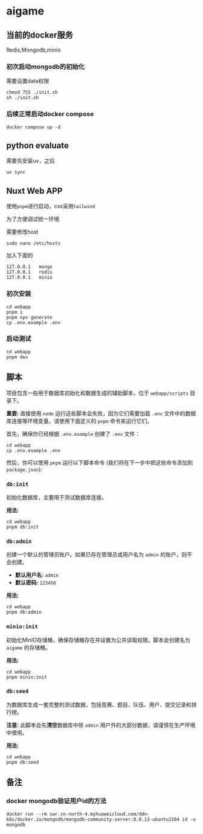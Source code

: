 # aigame

## 当前的docker服务

Redis,Mongodb,minio

### 初次启动mongodb的初始化

需要设置data权限

```shell
chmod 755 ./init.sh
sh ./init.sh
```

### 后续正常启动docker compose

```shell
docker compose up -d
```


## python evaluate

需要先安装uv，之后
```shell
uv sync
```


## Nuxt Web APP

使用`pnpm`进行启动，css采用`tailwind`

为了方便调试统一环境

需要修改host

`sudo nano /etc/hosts`

加入下面的

```
127.0.0.1   mongo
127.0.0.1   redis
127.0.0.1   minio
```

### 初次安装

```shell
cd webapp
pnpm i
pnpm npx generate
cp .env.example .env
```

### 启动测试

```shell
cd webapp
pnpm dev
```

## 脚本

项目包含一些用于数据库初始化和数据生成的辅助脚本，位于 `webapp/scripts` 目录下。

**重要:** 直接使用 `node` 运行这些脚本会失败，因为它们需要加载 `.env` 文件中的数据库连接等环境变量。请使用下面定义的 `pnpm` 命令来运行它们。

首先，确保你已经根据 `.env.example` 创建了 `.env` 文件：
```shell
cd webapp
cp .env.example .env
```
然后，你可以使用 `pnpm` 运行以下脚本命令 (我们将在下一步中把这些命令添加到 `package.json`):

### `db:init`

初始化数据库，主要用于测试数据库连接。

**用法:**
```shell
cd webapp
pnpm db:init
```

### `db:admin`

创建一个默认的管理员账户。如果已存在管理员或用户名为 `admin` 的账户，则不会创建。

-   **默认用户名:** `admin`
-   **默认密码:** `123456`

**用法:**
```shell
cd webapp
pnpm db:admin
```

### `minio:init`

初始化MinIO存储桶，确保存储桶存在并设置为公共读取权限。脚本会创建名为 `aigame` 的存储桶。

**用法:**
```shell
cd webapp
pnpm minio:init
```

### `db:seed`

为数据库生成一套完整的测试数据，包括竞赛、题目、队伍、用户、提交记录和排行榜。

**注意:** 此脚本会先**清空**数据库中除 `admin` 用户外的大部分数据，请谨慎在生产环境中使用。

**用法:**
```shell
cd webapp
pnpm db:seed
```


## 备注

### docker mongodb验证用户id的方法

```shell
docker run --rm swr.cn-north-4.myhuaweicloud.com/ddn-k8s/docker.io/mongodb/mongodb-community-server:8.0.13-ubuntu2204 id -u mongodb
```